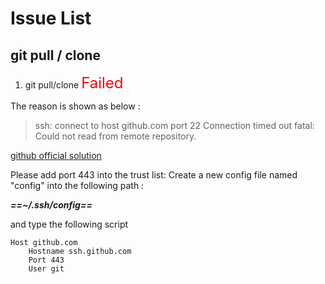 # Issue List

## git pull / clone 
1. git pull/clone   <font size="5" color="red">Failed</font>

The reason is shown as below : 
> ssh: connect to host github.com port 22
> Connection timed out fatal: Could not read from remote repository. 



[github official solution](https://docs.github.com/en/authentication/troubleshooting-ssh/using-ssh-over-the-https-port)

Please add port 443 into the trust list:
Create a new config file named "config" into the following path : 

***==~/.ssh/config==*** 

and type the following script

```config
Host github.com
    Hostname ssh.github.com
    Port 443
    User git
```

